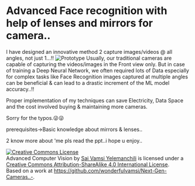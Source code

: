 # Advanced Face recognition with help of lenses and mirrors for camera..

I have designed an innovative method 2 capture images/videos @ all angles, not just 1...!!
![Prototype](https://content.fortune.com/wp-content/uploads/2016/09/lrn10_a.jpg)
Usually, our traditional cameras are capable of capturing the videos/images in the Front view only.
But in case of training a Deep Neural Network, we often required lots of Data especially for complex tasks like  Face Recognition images captured at multiple angles can be beneficial & can lead to a drastic increment of the ML model accuracy..!!

Proper implementation of my techniques can save Electricity, Data Space and the cost involved buying & maintaining more cameras.

Sorry for the typos.😜😜

prerequisites->Basic knowledge about mirrors & lenses..

2 know more about 'me pls read the ppt..i hope u enjoy..

<a rel="license" href="http://creativecommons.org/licenses/by-sa/4.0/"><img alt="Creative Commons License" style="border-width:0" src="https://i.creativecommons.org/l/by-sa/4.0/88x31.png" /></a><br /><span xmlns:dct="http://purl.org/dc/terms/" property="dct:title">Advanced Computer Vision</span> by <a xmlns:cc="http://creativecommons.org/ns#" href="https://wonderfulvamsi.wixsite.com/bettercomputervision" property="cc:attributionName" rel="cc:attributionURL">Sai Vamsi Yelemanchili</a> is licensed under a <a rel="license" href="http://creativecommons.org/licenses/by-sa/4.0/">Creative Commons Attribution-ShareAlike 4.0 International License</a>.<br />Based on a work at <a xmlns:dct="http://purl.org/dc/terms/" href="https://github.com/wonderfulvamsi/Next-Gen-Cameras..-" rel="dct:source">https://github.com/wonderfulvamsi/Next-Gen-Cameras..-</a>.
